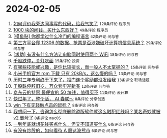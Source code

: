 # 2024-02-05

1. [如何评价我旁边同事写的代码，给我气笑了](https://www.v2ex.com/t/1014293) `120条评论` `程序员`
1. [1000 块的闲钱，买什么东西好？](https://www.v2ex.com/t/1014286) `49条评论` `程序员`
1. [[摸鱼贴] 你都学过什么冷门的编程语言](https://www.v2ex.com/t/1014303) `42条评论` `问与答`
1. [第三方平台爬 12306 的数据、抢票是否涉嫌破坏计算机信息系统？](https://www.v2ex.com/t/1014283) `29条评论` `问与答`
1. [[求助] 有没有什么方法让电脑同时使用两个 WiFi](https://www.v2ex.com/t/1014302) `18条评论` `问与答`
1. [千股跌停，关灯吃面](https://www.v2ex.com/t/1014323) `15条评论` `投资`
1. [有哪些技能或兴趣，是你比较擅长，而一般人不太掌握的？](https://www.v2ex.com/t/1014306) `15条评论` `问与答`
1. [小米手机官方 rom 下载 只有 20kB/s，这么慢的吗？](https://www.v2ex.com/t/1014298) `13条评论` `问与答`
1. [历时三年专利终于下来了，抠门连个奖励都没发给我](https://www.v2ex.com/t/1014289) `13条评论` `职场话题`
1. [千股跌停辞旧岁，万众套牢迎新春](https://www.v2ex.com/t/1014307) `12条评论` `问与答`
1. [京东云的特惠 最便宜的 50 块钱，值得买不](https://www.v2ex.com/t/1014287) `11条评论` `云计算`
1. [快过年了，整个活， AI 春联～](https://www.v2ex.com/t/1014312) `8条评论` `分享创造`
1. [win 下有无轻触点击的鼠标？](https://www.v2ex.com/t/1014288) `8条评论` `问与答`
1. [我想问一下，咨询怎么彻底删除盗版软件就这么触犯红线吗？某名奇妙就被 v2 删号了](https://www.v2ex.com/t/1014281) `8条评论` `macOS`
1. [一到年底就想花钱买点什么，但又不知道买什么](https://www.v2ex.com/t/1014319) `6条评论` `问与答`
1. [有没有炒股的，如何看待 A 股这波熊市](https://www.v2ex.com/t/1014328) `6条评论` `问与答`

